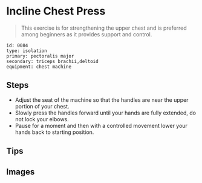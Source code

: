 # Incline Chest Press

> This exercise is for strengthening the upper chest and is preferred among beginners as it provides support and control.

``` 
id: 0084 
type: isolation 
primary: pectoralis major 
secondary: triceps brachii,deltoid 
equipment: chest machine 
``` 


## Steps


 - Adjust the seat of the machine so that the handles are near the upper portion of your chest.
 - Slowly press the handles forward until your hands are fully extended, do not lock your elbows.
 - Pause for a moment and then with a controlled movement lower your hands back to starting position.

## Tips



## Images


